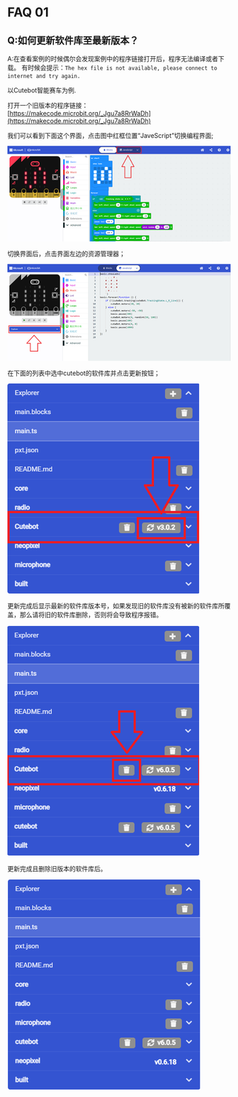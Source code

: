 # FAQ 01
## Q:如何更新软件库至最新版本？
A:在查看案例的时候偶尔会发现案例中的程序链接打开后，程序无法编译或者下载。
有时候会提示：`The hex file is not available, please connect to internet and try again.`

以Cutebot智能赛车为例.

打开一个旧版本的程序链接：[https://makecode.microbit.org/_Jgu7a8RrWaDh](https://makecode.microbit.org/_Jgu7a8RrWaDh)

我们可以看到下面这个界面，点击图中红框位置“JaveScript”切换编程界面;

![](./images/FAQ-microbit-01-01.png)

切换界面后，点击界面左边的资源管理器；

![](./images/FAQ-microbit-01-02.png)

在下面的列表中选中cutebot的软件库并点击更新按钮；

![](./images/FAQ-microbit-01-03.png)

更新完成后显示最新的软件库版本号，如果发现旧的软件库没有被新的软件库所覆盖，那么请将旧的软件库删除，否则将会导致程序报错。

![](./images/FAQ-microbit-01-04.png)

更新完成且删除旧版本的软件库后。

![](./images/FAQ-microbit-01-05.png)


